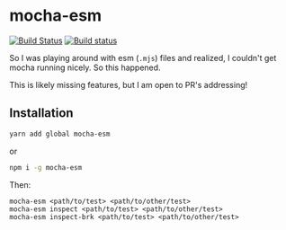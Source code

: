 # mocha-esm
[![Build Status](https://travis-ci.org/stefanpenner/mocha-esm.svg?branch=master)](https://travis-ci.org/stefanpenner/mocha-esm)
[![Build status](https://ci.appveyor.com/api/projects/status/als39i0vc93ulvkm/branch/master?svg=true)](https://ci.appveyor.com/project/stefanpenner/mocha-esm/branch/master)

So I was playing around with esm (`.mjs`) files and realized, I couldn't get
mocha running nicely. So this happened.

This is likely missing features, but I am open to PR's addressing!

## Installation

```sh
yarn add global mocha-esm
```

or

```sh
npm i -g mocha-esm
```

Then:

```
mocha-esm <path/to/test> <path/to/other/test>
mocha-esm inspect <path/to/test> <path/to/other/test>
mocha-esm inspect-brk <path/to/test> <path/to/other/test>
```
